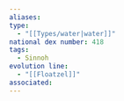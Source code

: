 ```yaml
---
aliases: 
type:
  - "[[Types/water|water]]"
national dex number: 418
tags:
  - Sinnoh
evolution line:
  - "[[Floatzel]]"
associated:
---
```

